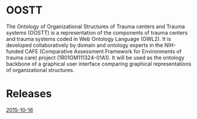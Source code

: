 # OOSTT
The Ontology of Organizational Structures of Trauma centers and Trauma systems (OOSTT) is a representation of the components of trauma centers and trauma systems coded in Web Ontology Language (OWL2). It is developed collaboratively by domain and ontology experts in the NIH-funded CAFE (Comparative Assessment Framework for Environments of trauma care) project (1R01GM111324-01A1). It will be used as the ontology backbone of a graphical user interface comparing graphical representations of organizational structures.

# Releases
[2015-10-16](https://raw.githubusercontent.com/OOSTT/OOSTT/2015-10-16/releases/oostt.owl)
